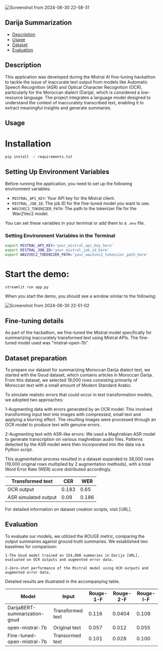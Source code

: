 ![Screenshot from 2024-06-30 22-58-31](https://github.com/JAADARI/Mistral_FT_Hack/assets/78422942/8c3b5ad8-f489-4fd9-b0bf-329b63b138cc)
## Darija Summarization
- [Description](#Description)
- [Usage](#Usage)
- [Dataset](#Dataset_preparation)
- [Evaluation](#Evaluation)


## Description 

This application was developed during the Mistral AI fine-tuning hackathon to tackle the issue of inaccurate text output from models like Automatic Speech Recognition (ASR) and Optical Character Recognition (OCR), particularly for the Moroccan dialect (Darija), which is considered a low-resource language. The project integrates a language model designed to understand the context of inaccurately transcribed text, enabling it to extract meaningful insights and generate summaries.


## Usage

# Installation 
```bash
pip install -r requirements.txt
```

## Setting Up Environment Variables

Before running the application, you need to set up the following environment variables:

- `MISTRAL_API_KEY`: Your API key for the Mistral client.
- `MISTRAL_JOB_ID`: The job ID for the fine-tuned model you want to use.
- `WAV2VEC2_TOKENIZER_PATH`: The path to the tokenizer file for the Wav2Vec2 model.

You can set these variables in your terminal or add them to a `.env` file.

### Setting Environment Variables in the Terminal

```sh
export MISTRAL_API_KEY='your_mistral_api_key_here'
export MISTRAL_JOB_ID='your_mistral_job_id_here'
export WAV2VEC2_TOKENIZER_PATH='your_wav2vec2_tokenizer_path_here'
```
# Start the demo: 

```bash
streamlit run app.py
```

When you start the demo, you should see a window similar to the following:

![Screenshot from 2024-06-30 22-51-02](https://github.com/JAADARI/Mistral_FT_Hack/assets/78422942/b7d2a285-a36d-4049-bcad-37f703f7b8e5)


## Fine-tuning details 
As part of the hackathon, we fine-tuned the Mistral model specifically for summarizing inaccurately transformed text using Mistral APIs. The fine-tuned model used was "mistral-open-7b".


## Dataset preparation 
To prepare our dataset for summarizing Moroccan Darija dialect text, we started with the Goud dataset, which contains articles in Moroccan Darija. From this dataset, we selected 19,000 rows consisting primarily of Moroccan text with a small amount of Modern Standard Arabic.

To simulate realistic errors that could occur in text transformation models, we adopted two approaches:

1-Augmenting data with errors generated by an OCR model: This involved transforming input text into images with compressed, small text and applying a blurring effect. The resulting images were processed through an OCR model to produce text with genuine errors.

2-Augmenting text with ASR-like errors: We used a Maghrebian ASR model to generate transcription on various maghrebian audio files. Patterns detected by the ASR model were then incorporated into the data via a Python script.

This augmentation process resulted in a dataset expanded to 38,000 rows (19,000 original rows multiplied by 2 augmentation methods), with a total Word Error Rate (WER) score distributed accordingly.

| Transformed text             | CER           | WER|
|------------------------------|-----------------|-----------|
| OCR output |  0.183 | 0.65     |
| ASR simulated output | 0.09| 0.186 |


For detailed information on dataset creation scripts, visit [URL].

## Evaluation 
To evaluate our models, we utilized the ROUGE metric, comparing the output summaries against ground truth summaries. We established two baselines for comparison:

    1-The Goud model trained on 154,000 summaries in Darija [URL], evaluated on OCR outputs and augmented error data.

    2-Zero-shot performance of the Mistral model using OCR outputs and augmented error data.

Detailed results are illustrated in the accompanying table.

| Model                         | Input           | Rouge-1-F | Rouge-2-F | Rouge-l-F |
|-------------------------------|-----------------|-----------|-----------|-----------|
| DarijaBERT-summarization-goud | Transformed text  | 0.116     | 0.0404    | 0.109     |
| open-mistral-7b                   | Original text | 0.057     | 0.012     | 0.055     |
| Fine-tuned-open-mistral-7b    | Transormed text | 0.101     | 0.028     | 0.100     |

